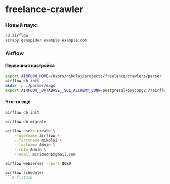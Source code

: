 # freelance-crawler

### Новый паук:
```bash
cd airflow
scrapy genspider example example.com
```

### Airflow
#### Первичная настройка
```bash
export AIRFLOW_HOME=/Users/nikolaj/projects/freelance/crawlers/parser
airflow db init
mkdir -p ./parser/dags
export AIRFLOW__DATABASE__SQL_ALCHEMY_CONN=postgresql+psycopg2://airflow:airflow@postgres_airflow/airflow_db
```

#### Что-то ещё
```bash
airflow db init

airflow db migrate

airflow users create \
    --username airflow \
    --firstname Nikolai \
    --lastname Admin \
    --role Admin \
    --email mcridednb@gmail.com

airflow webserver --port 8080

airflow scheduler
```# flstock
